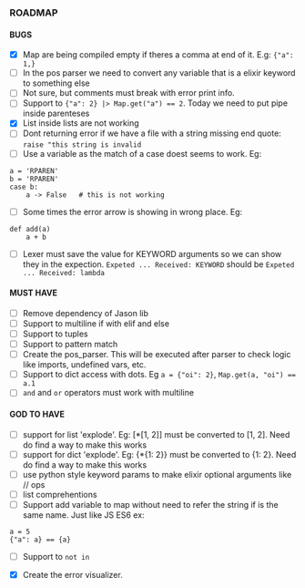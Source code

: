 ### ROADMAP

#### BUGS
- [x] Map are being compiled empty if theres a comma at end of it. E.g: `{"a": 1,}`
- [ ] In the pos parser we need to convert any variable that is a elixir keyword to something else
- [ ] Not sure, but comments must break with error print info.
- [ ] Support to `{"a": 2} |> Map.get("a") == 2`. Today we need to put pipe inside parenteses
- [x] List inside lists are not working
- [ ] Dont returning error if we have a file with a string missing end quote: `raise "this string is invalid`
- [ ] Use a variable as the match of a case doest seems to work. Eg: 
```
a = 'RPAREN'
b = 'RPAREN'
case b:
    a -> False   # this is not working
```
- [ ] Some times the error arrow is showing in wrong place. Eg:
```
def add(a)
    a + b
```
- [ ] Lexer must save the value for KEYWORD arguments so we can show they in the expection.
`Expeted ... Received: KEYWORD` should be `Expeted ... Received: lambda`

#### MUST HAVE
- [ ] Remove dependency of Jason lib
- [ ] Support to multiline if with elif and else
- [ ] Support to tuples
- [ ] Support to pattern match
- [ ] Create the pos_parser. This will be executed after parser to check logic like imports, undefined vars, etc.
- [ ] Support to dict access with dots. Eg `a = {"oi": 2}`, `Map.get(a, "oi") == a.1`
- [ ] `and` and `or` operators must work with multiline

#### GOD TO HAVE
- [ ] support for list 'explode'. Eg: [*[1, 2]] must be converted to [1, 2]. Need do find a way to make this works
- [ ] support for dict 'explode'. Eg: {*{1: 2}} must be converted to {1: 2}. Need do find a way to make this works
- [ ] use python style keyword params to make elixir optional arguments like // ops
- [ ] list comprehentions
- [ ] Support add variable to map without need to refer the string if is the same name. Just like JS ES6
ex: 
```
a = 5
{"a": a} == {a}
```
- [ ] Support to `not in` 

- [x] Create the error visualizer.
